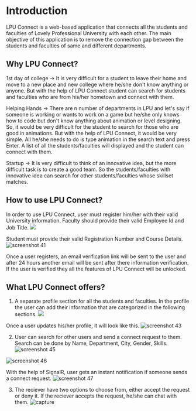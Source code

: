 # Introduction
LPU Connect is a web-based application that connects all the students and faculties of Lovely Professional University with each other. The main objective of this application is to remove the connection gap between the students and faculties of same and different departments.

## Why LPU Connect?
1st day of college -> It is very difficult for a student to leave their home and move to a new place and new college where he/she don't know anything or anyone. But with the help of LPU Connect student can search for students and faculties who are from his/her hometown and connect with them.

Helping Hands -> There are n number of departments in LPU and let's say if someone is working or wants to work on a game but he/she only knows how to code but don't know anything about animation or level designing. So, it would be very difficult for the student to search for those who are good in animations. But with the help of LPU Connect, it would be very simple. All he/she needs to do is type animation in the search text and press Enter. A list of all the students/faculties will displayed and the student can connect with them.

Startup -> It is very difficult to think of an innovative idea, but the more difficult task is to create a good team. So the students/faculties with innovative idea can search for other students/faculties whose skillset matches.

## How to use LPU Connect?
In order to use LPU Connect, user must register him/her with their valid University information.
Faculty should provide their valid Employee Id and Job Title.
![](https://user-images.githubusercontent.com/14968296/34460573-5cedeace-ee38-11e7-9b02-8abdebaa8751.png)

Student must provide their valid Registration Number and Course Details.
![screenshot 41](https://user-images.githubusercontent.com/14968296/34460606-40ba75ce-ee39-11e7-8b2c-ac1d94681f17.png)

Once a user registers, an email verification link will be sent to the user and after 24 hours another email will be sent after there information verification. If the user is verified they all the features of LPU Connect will be unlocked.

## What LPU Connect offers?
1. A separate profile section for all the students and faculties. In the profile the user can add their information that are categorized in the following sections.
![](https://user-images.githubusercontent.com/14968296/34460557-cbcbc3cc-ee37-11e7-9ba6-da9a53a73619.png)

Once a user updates his/her profile, it will look like this.
![screenshot 43](https://user-images.githubusercontent.com/14968296/34460611-63b628de-ee39-11e7-9dbf-24445bfc8b88.png)

2. User can search for other users and send a connect request to them. Search can be done by Name, Department, City, Gender, Skills.
![screenshot 45](https://user-images.githubusercontent.com/14968296/34460666-f1503a9e-ee3a-11e7-90ee-ba1e9a6d32cd.png)

![screenshot 46](https://user-images.githubusercontent.com/14968296/34460667-f180c9d4-ee3a-11e7-8397-d7ab868a0a63.png)

With the help of SignalR, user gets an instant notification if someone sends a connect request.
![screenshot 47](https://user-images.githubusercontent.com/14968296/34460668-f1e78e30-ee3a-11e7-8354-e9a0f7707345.png)

3. The reciever have two options to choose from, either accept the request or deny it. If the reciever accepts the request, he/she can chat with them.
![capture](https://user-images.githubusercontent.com/14968296/34460698-de11bc86-ee3b-11e7-8803-d81bea4837c3.PNG)
